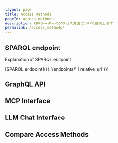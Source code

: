 ```yaml
---
layout: page
title: Access methods
pageId: access_methods
description: RDFデータへのアクセス方法について説明します
permalink: /access_methods/
---
```


## SPARQL endpoint

Explanation of SPARQL endpoint

[SPARQL endpoint]({{ '/endpoints/' | relative_url }})

## GraphQL API

## MCP Interface

## LLM Chat Interface

## Compare Access Methods